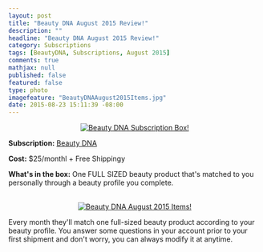 ```yaml
---
layout: post
title: "Beauty DNA August 2015 Review!"
description: ""
headline: "Beauty DNA August 2015 Review!"
category: Subscriptions
tags: [BeautyDNA, Subscriptions, August 2015]
comments: true
mathjax: null
published: false
featured: false
type: photo
imagefeature: "BeautyDNAAugust2015Items.jpg"
date: 2015-08-23 15:11:39 -08:00
---
```


<center><a href="http://www.beautydna.com/" target="_blank">
<img src="/images/BeautyDNAAugust2015Box.jpg" border="0" style="border:none;max-width:100%;" alt="Beauty DNA Subscription Box!" />
</a></center>

<p><b>Subscription:</b> <a href="https://www.beautydna.com" target="_blank">Beauty DNA</a></p>
<p><b>Cost:</b> $25/monthl + Free Shippingy</p>
<p><b>What's in the box:</b> One FULL SIZED beauty product that's matched to you personally through a beauty profile you complete.</p>
<br>

<center><a href="http://www.beautydna.com/" target="_blank">
<img src="/images/BeautyDNAAugust2015Items.png" border="0" style="border:none;max-width:100%;" alt="Beauty DNA August 2015 Items!" />
</a></center>

<p>Every month they'll match one full-sized beauty product according to your beauty profile. You answer some questions in your account prior to your first shipment and don't worry, you can always modify it at anytime.</p>
